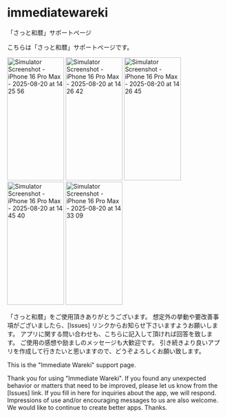 # immediatewareki
「さっと和暦」サポートページ

こちらは「さっと和暦」サポートページです。

<img width="132" height="286" alt="Simulator Screenshot - iPhone 16 Pro Max - 2025-08-20 at 14 25 56" src="https://github.com/user-attachments/assets/31876942-154e-44d3-8882-52922ec0bd51" />
<img width="132" height="286" alt="Simulator Screenshot - iPhone 16 Pro Max - 2025-08-20 at 14 26 42" src="https://github.com/user-attachments/assets/ee2e6a25-f6b0-4f50-a32e-909b14d49090" />
<img width="132" height="286" alt="Simulator Screenshot - iPhone 16 Pro Max - 2025-08-20 at 14 26 45" src="https://github.com/user-attachments/assets/90faa13f-2cdf-40ea-b759-f2b222d5abf9" />
<img width="132" height="286" alt="Simulator Screenshot - iPhone 16 Pro Max - 2025-08-20 at 14 45 40" src="https://github.com/user-attachments/assets/9025cf7e-1a33-493b-b288-ebe783a9111b" />
<img width="132" height="286" alt="Simulator Screenshot - iPhone 16 Pro Max - 2025-08-20 at 14 33 09" src="https://github.com/user-attachments/assets/282f9232-1ecd-4e0f-b92b-153fc16ea272" />

「さっと和暦」をご使用頂きありがとうございます。
想定外の挙動や要改善事項がございましたら、[Issues] リンクからお知らせ下さいますようお願いします。
アプリに関する問い合わせも、こちらに記入して頂ければ回答を致します。
ご使用の感想や励ましのメッセージも大歓迎です。
引き続きより良いアプリを作成して行きたいと思いますので、どうぞよろしくお願い致します。

This is the "Immediate Wareki" support page.

Thank you for using "Immediate Wareki".
If you found any unexpected behavior or matters that need to be improved, please let us know from the [Issues] link.
If you fill in here for inquiries about the app, we will respond.
Impressions of use and/or encouraging messages to us are also welcome.
We would like to continue to create better apps. Thanks.
